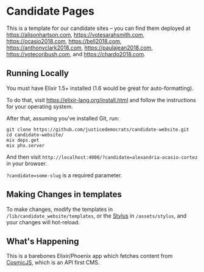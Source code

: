 # Candidate Pages

This is a template for our candidate sites – you can find them deployed at
https://alisonhartson.com, https://votesarahsmith.com, https://ocasio2018.com, https://bell2018.com, https://anthonyclark2018.com, https://paulajean2018.com, https://votecoribush.com, and https://chardo2018.com.

## Running Locally

You must have Elixir 1.5+ installed (1.6 would be great for auto-formatting).

To do that, visit https://elixir-lang.org/install.html and follow the instructions
for your operating system.

After that, assuming you've installed Git, run:
```
git clone https://github.com/justicedemocrats/candidate-website.git
cd candidate-website/
mix deps.get
mix phx.server
```

And then visit `http://localhost:4000/?candidate=alexandria-ocasio-cortez` in your
browser.

`?candidate=some-slug` is a required parameter.

## Making Changes in templates

To make changes, modify the templates in `/lib/candidate_website/templates`, or the [Stylus](http://stylus-lang.com/) in `/assets/stylus`, and your changes will hot-reload.

## What's Happening

This is a barebones Elixir/Phoenix app which fetches content from [CosmicJS](http://cosmicjs.com/), which is an API first CMS.



